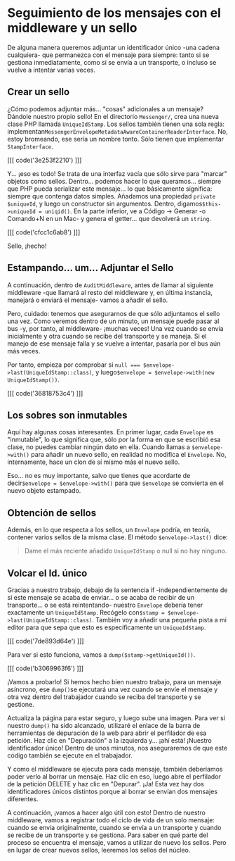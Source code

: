 # Seguimiento de los mensajes con el middleware y un sello

De alguna manera queremos adjuntar un identificador único -una cadena cualquiera- que permanezca con el mensaje para siempre: tanto si se gestiona inmediatamente, como si se envía a un transporte, o incluso se vuelve a intentar varias veces.

## Crear un sello

¿Cómo podemos adjuntar más... "cosas" adicionales a un mensaje? Dándole nuestro propio sello! En el directorio `Messenger/`, crea una nueva clase PHP llamada `UniqueIdStamp`. Los sellos también tienen una sola regla: implementan`MessengerEnvelopeMetadataAwareContainerReaderInterface`. No, estoy bromeando, ese sería un nombre tonto. Sólo tienen que implementar `StampInterface`.

[[[ code('3e253f2210') ]]]

Y... ¡eso es todo! Se trata de una interfaz vacía que sólo sirve para "marcar" objetos como sellos. Dentro... podemos hacer lo que queramos... siempre que PHP pueda serializar este mensaje... lo que básicamente significa: siempre que contenga datos simples. Añadamos una propiedad `private $uniqueId`, y luego un constructor sin argumentos. Dentro, digamos`$this->uniqueId = uniqid()`. En la parte inferior, ve a Código -> Generar -o Comando+N en un Mac- y genera el getter... que devolverá un `string`.

[[[ code('cfcc1c6ab8') ]]]

Sello, ¡hecho!

## Estampando... um... Adjuntar el Sello

A continuación, dentro de `AuditMiddleware`, antes de llamar al siguiente middleware -que llamará al resto del middleware y, en última instancia, manejará o enviará el mensaje- vamos a añadir el sello.

Pero, cuidado: tenemos que asegurarnos de que sólo adjuntamos el sello una vez. Como veremos dentro de un minuto, un mensaje puede pasar al bus -y, por tanto, al middleware- ¡muchas veces! Una vez cuando se envía inicialmente y otra cuando se recibe del transporte y se maneja. Si el manejo de ese mensaje falla y se vuelve a intentar, pasaría por el bus aún más veces.

Por tanto, empieza por comprobar si `null === $envelope->last(UniqueIdStamp::class)`, y luego`$envelope = $envelope->with(new UniqueIdStamp())`.

[[[ code('36818753c4') ]]]

## Los sobres son inmutables

Aquí hay algunas cosas interesantes. En primer lugar, cada `Envelope` es "inmutable", lo que significa que, sólo por la forma en que se escribió esa clase, no puedes cambiar ningún dato en ella. Cuando llamas a `$envelope->with()` para añadir un nuevo sello, en realidad no modifica el `Envelope`. No, internamente, hace un clon de sí mismo más el nuevo sello.

Eso... no es muy importante, salvo que tienes que acordarte de decir`$envelope = $envelope->with()` para que `$envelope` se convierta en el nuevo objeto estampado.

## Obtención de sellos

Además, en lo que respecta a los sellos, un `Envelope` podría, en teoría, contener varios sellos de la misma clase. El método `$envelope->last()` dice:

> Dame el más reciente añadido `UniqueIdStamp` o null si no hay ninguno.

## Volcar el Id. único

Gracias a nuestro trabajo, debajo de la sentencia if -independientemente de si este mensaje se acaba de enviar... o se acaba de recibir de un transporte... o se está reintentando- nuestro `Envelope` debería tener exactamente un `UniqueIdStamp`. Recógelo con`$stamp = $envelope->last(UniqueIdStamp::class)`. También voy a añadir una pequeña pista a mi editor para que sepa que esto es específicamente un `UniqueIdStamp`.

[[[ code('7de893d64e') ]]]

Para ver si esto funciona, vamos a `dump($stamp->getUniqueId())`.

[[[ code('b3069963f6') ]]]

¡Vamos a probarlo! Si hemos hecho bien nuestro trabajo, para un mensaje asíncrono, ese `dump()`se ejecutará una vez cuando se envíe el mensaje y otra vez dentro del trabajador cuando se reciba del transporte y se gestione.

Actualiza la página para estar seguro, y luego sube una imagen. Para ver si nuestro `dump()` ha sido alcanzado, utilizaré el enlace de la barra de herramientas de depuración de la web para abrir el perfilador de esa petición. Haz clic en "Depuración" a la izquierda y... ¡ahí está! ¡Nuestro identificador único! Dentro de unos minutos, nos aseguraremos de que este código también se ejecute en el trabajador.

Y como el middleware se ejecuta para cada mensaje, también deberíamos poder verlo al borrar un mensaje. Haz clic en eso, luego abre el perfilador de la petición DELETE y haz clic en "Depurar". ¡Ja! Esta vez hay dos identificadores únicos distintos porque al borrar se envían dos mensajes diferentes.

A continuación, ¡vamos a hacer algo útil con esto! Dentro de nuestro middleware, vamos a registrar todo el ciclo de vida de un solo mensaje: cuando se envía originalmente, cuando se envía a un transporte y cuando se recibe de un transporte y se gestiona. Para saber en qué parte del proceso se encuentra el mensaje, vamos a utilizar de nuevo los sellos. Pero en lugar de crear nuevos sellos, leeremos los sellos del núcleo.
